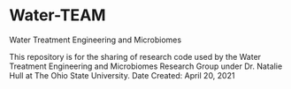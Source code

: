 # Water-TEAM
Water Treatment Engineering and Microbiomes

This repository is for the sharing of research code used by the Water Treatment Engineering and Microbiomes Research Group under Dr. Natalie Hull at The Ohio State University.
Date Created: April 20, 2021
